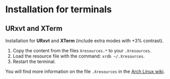 # Installation for terminals

## URxvt and XTerm

Installation for **URxvt** and **XTerm** (include extra modes with +3% contrast).

1. Copy the content from the files `Xresources.*` to your `.Xresources`.
2. Load the resource file with the command: `xrdb ~/.Xresources`.
3. Restart the terminal.

You will find more information on the file `.Xresources` in the [Arch Linux wiki](https://wiki.archlinux.org/index.php/X_resources).

